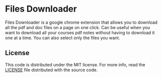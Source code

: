 # Files Downloader
Files Downloader is a google chrome extension that allows you to download all the pdf and doc files on a page on one click.
Can be useful when you want to download all your courses pdf notes without having to download it one at a time.
You can also select only the files you want.

## License

This code is distributed under the MIT license. For more info, read the
[LICENSE][license] file distributed with the source code.

[license]: /LICENSE
